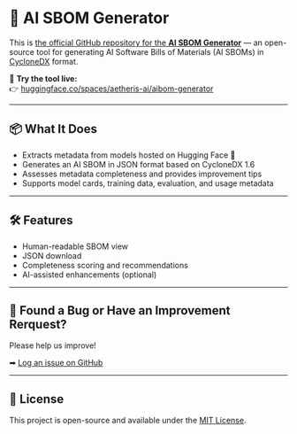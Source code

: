 # 🤖 AI SBOM Generator

This is [the official GitHub repository for the **AI SBOM Generator**](https://github.com/aetheris-ai/aibom-generator/) — an open-source tool for generating AI Software Bills of Materials (AI SBOMs) in [CycloneDX](https://cyclonedx.org) format.

🚀 **Try the tool live:**  
👉 [huggingface.co/spaces/aetheris-ai/aibom-generator](https://huggingface.co/spaces/aetheris-ai/aibom-generator)

---

## 📦 What It Does

- Extracts metadata from models hosted on Hugging Face 🤗
- Generates an AI SBOM in JSON format based on CycloneDX 1.6
- Assesses metadata completeness and provides improvement tips
- Supports model cards, training data, evaluation, and usage metadata

---

## 🛠 Features

- Human-readable SBOM view
- JSON download
- Completeness scoring and recommendations
- AI-assisted enhancements (optional)

---

## 🐞 Found a Bug or Have an Improvement Rerquest?

Please help us improve!

➡ [Log an issue on GitHub](https://github.com/aetheris-ai/aibom-generator/issues)

---

## 📄 License

This project is open-source and available under the [MIT License](LICENSE).
